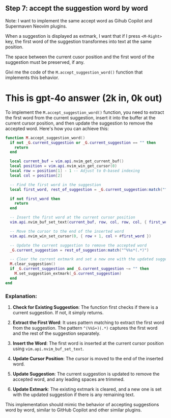 ## Step 7: accept the suggestion word by word

Note: I want to implement the same accept word as Gihub Copilot and Supermaven Neovim plugins. 

When a suggestion is displayed as extmark, I want that if I press `<M-Right>` key,
the first word of the suggestion transformes into text at the same position.

The space between the current cusor position and the first word of the suggestion must be preserved, if any.

Givi me the code of the `M.accept_suggestion_word()` function that implements this behavior.




# This is gpt-4o answer (2k in, 0k out)

To implement the `M.accept_suggestion_word()` function, you need to extract the first word from the current suggestion, insert it into the buffer at the current cursor position, and then update the suggestion to remove the accepted word. Here's how you can achieve this:

```lua
function M.accept_suggestion_word()
  if not _G.current_suggestion or _G.current_suggestion == "" then
    return
  end

  local current_buf = vim.api.nvim_get_current_buf()
  local position = vim.api.nvim_win_get_cursor(0)
  local row = position[1] - 1 -- Adjust to 0-based indexing
  local col = position[2]

  -- Find the first word in the suggestion
  local first_word, rest_of_suggestion = _G.current_suggestion:match("^(%%S+)(.*)")

  if not first_word then
    return
  end

  -- Insert the first word at the current cursor position
  vim.api.nvim_buf_set_text(current_buf, row, col, row, col, { first_word })

  -- Move the cursor to the end of the inserted word
  vim.api.nvim_win_set_cursor(0, { row + 1, col + #first_word })

  -- Update the current suggestion to remove the accepted word
  _G.current_suggestion = rest_of_suggestion:match("^%%s*(.*)")

  -- Clear the current extmark and set a new one with the updated suggestion
  M.clear_suggestion()
  if _G.current_suggestion and _G.current_suggestion ~= "" then
    M.set_suggestion_extmark(_G.current_suggestion)
  end
end
```

### Explanation:

1. **Check for Existing Suggestion**: The function first checks if there is a current suggestion. If not, it simply returns.

2. **Extract the First Word**: It uses pattern matching to extract the first word from the suggestion. The pattern `^(%%S+)(.*)` captures the first word and the rest of the suggestion separately.

3. **Insert the Word**: The first word is inserted at the current cursor position using `vim.api.nvim_buf_set_text`.

4. **Update Cursor Position**: The cursor is moved to the end of the inserted word.

5. **Update Suggestion**: The current suggestion is updated to remove the accepted word, and any leading spaces are trimmed.

6. **Update Extmark**: The existing extmark is cleared, and a new one is set with the updated suggestion if there is any remaining text.

This implementation should mimic the behavior of accepting suggestions word by word, similar to GitHub Copilot and other similar plugins.

